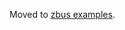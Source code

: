 Moved to [zbus examples](https://gitlab.freedesktop.org/zeenix/zbus/-/blob/master/zbus/examples/screen-brightness.rs).
